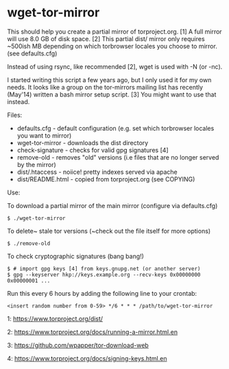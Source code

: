 wget-tor-mirror
===============

This should help you create a partial mirror of torproject.org. [1] A full
mirror will use 8.0 GB of disk space. [2] This partial dist/ mirror only 
requires ~500ish MB depending on which torbrowser locales you choose
to mirror. (see defaults.cfg)

Instead of using rsync, like recommended [2], wget is used with -N
(or -nc).

I started writing this script a few years ago, but I only used it for
my own needs. It looks like a group on the tor-mirrors mailing list has
recently (May'14) written a bash mirror setup script. [3] You might want
to use that instead.

Files:

* defaults.cfg - default configuration (e.g. set which torbrowser 
                 locales you want to mirror)
* wget-tor-mirror - downloads the dist directory
* check-signature - checks for valid gpg signatures [4]
* remove-old - removes "old" versions (i.e files that are no longer 
               served by the mirror)
* dist/.htaccess - noiice! pretty indexes served via apache 
* dist/README.html - copied from torproject.org (see COPYING)

Use:

To download a partial mirror of the main mirror (configure via defaults.cfg)

    $ ./wget-tor-mirror

To delete~ stale tor versions (~check out the file itself for more options)

    $ ./remove-old

To check cryptographic signatures (bang bang!)

    $ # import gpg keys [4] from keys.gnupg.net (or another server)
    $ gpg --keyserver hkp://keys.example.org --recv-keys 0x00000000 0x00000001 ...

Run this every 6 hours by adding the following line to your crontab:

    <insert random number from 0-59> */6 * * * /path/to/wget-tor-mirror

1: https://www.torproject.org/dist/

2: https://www.torproject.org/docs/running-a-mirror.html.en

3: https://github.com/wpapper/tor-download-web

4: https://www.torproject.org/docs/signing-keys.html.en
